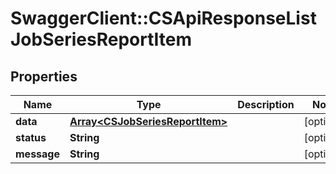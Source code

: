 # SwaggerClient::CSApiResponseListJobSeriesReportItem

## Properties
Name | Type | Description | Notes
------------ | ------------- | ------------- | -------------
**data** | [**Array&lt;CSJobSeriesReportItem&gt;**](CSJobSeriesReportItem.md) |  | [optional] 
**status** | **String** |  | [optional] 
**message** | **String** |  | [optional] 


